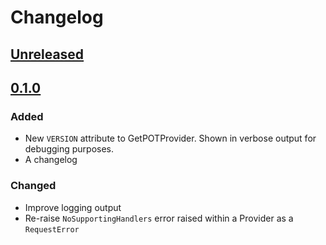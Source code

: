 # Changelog

## [Unreleased]

## [0.1.0]

### Added

- New `VERSION` attribute to GetPOTProvider. Shown in verbose output for debugging purposes.
- A changelog

### Changed

- Improve logging output
- Re-raise `NoSupportingHandlers` error raised within a Provider as a `RequestError`

[unreleased]: https://github.com/coletdjnz/yt-dlp-get-pot/compare/v0.1.0...HEAD
[0.1.0]: https://github.com/coletdjnz/yt-dlp-get-pot/compare/v0.0.3...v0.1.0